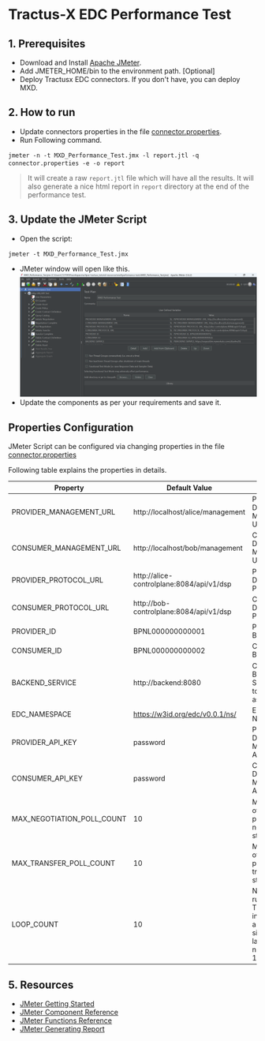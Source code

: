 # Tractus-X EDC Performance Test

## 1. Prerequisites
- Download and Install  [Apache JMeter](https://jmeter.apache.org/download_jmeter.cgi).
- Add JMETER_HOME/bin to the environment path. [Optional]
- Deploy Tractusx EDC connectors. If you don't have, you can deploy MXD.

## 2. How to run
- Update connectors properties in the file [connector.properties](connector.properties).
- Run Following command.
```shell
jmeter -n -t MXD_Performance_Test.jmx -l report.jtl -q connector.properties -e -o report
```

> It will create a raw `report.jtl` file which will have all the results. It will also generate a nice html report in `report` directory at the end of the performance test.

## 3. Update the JMeter Script
- Open the script:
```shell
jmeter -t MXD_Performance_Test.jmx
```
- JMeter window will open like this.
![apache-jmeter-ui.png](../assets/apache-jmeter-ui.png)
- Update the components as per your requirements and save it.

## Properties Configuration
JMeter Script can be configured via changing properties in the file  [connector.properties](connector.properties)

Following table explains the properties in details.

| Property                   | Default Value                             | Detail                                                                                             |
|----------------------------|-------------------------------------------|----------------------------------------------------------------------------------------------------|
| PROVIDER_MANAGEMENT_URL    | http://localhost/alice/management         | Provider Data Management URL                                                                       |
| CONSUMER_MANAGEMENT_URL    | http://localhost/bob/management           | Consumer Data Management URL                                                                       |
| PROVIDER_PROTOCOL_URL      | http://alice-controlplane:8084/api/v1/dsp | Provider DSP Protocol URL                                                                          |
| CONSUMER_PROTOCOL_URL      | http://bob-controlplane:8084/api/v1/dsp   | Consumer DSP Protocol URL                                                                          |
| PROVIDER_ID                | BPNL000000000001                          | Provider BPN Number                                                                                |
| CONSUMER_ID                | BPNL000000000002                          | Consumer BPN Number                                                                                |
| BACKEND_SERVICE            | http://backend:8080                       | Consumer Backend Service Url to receive assets data                                                |
| EDC_NAMESPACE              | https://w3id.org/edc/v0.0.1/ns/           | EDC Namespace                                                                                      |
| PROVIDER_API_KEY           | password                                  | Provider Data Management API Key                                                                   |
| CONSUMER_API_KEY           | password                                  | Consumer Data Management API Key                                                                   |
| MAX_NEGOTIATION_POLL_COUNT | 10                                        | Maximum no of time to poll for negotiation state                                                   |
| MAX_TRANSFER_POLL_COUNT    | 10                                        | Maximum no of time to poll for transfer state                                                      |
| LOOP_COUNT                 | 10                                        | No of time to run the test. This can be increased to a significantly large number like 1M, 5M etc. |


## 5. Resources
- [JMeter Getting Started](https://jmeter.apache.org/usermanual/get-started.html)
- [JMeter Component Reference](https://jmeter.apache.org/usermanual/component_reference.html)
- [JMeter Functions Reference](https://jmeter.apache.org/usermanual/functions.html)
- [JMeter Generating Report](https://jmeter.apache.org/usermanual/generating-dashboard.html)
